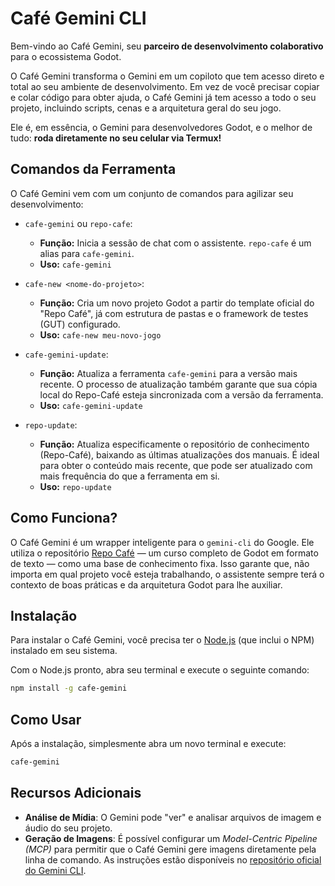 # Café Gemini CLI

Bem-vindo ao Café Gemini, seu **parceiro de desenvolvimento colaborativo** para o ecossistema Godot.

O Café Gemini transforma o Gemini em um copiloto que tem acesso direto e total ao seu ambiente de desenvolvimento. Em vez de você precisar copiar e colar código para obter ajuda, o Café Gemini já tem acesso a todo o seu projeto, incluindo scripts, cenas e a arquitetura geral do seu jogo.

Ele é, em essência, o Gemini para desenvolvedores Godot, e o melhor de tudo: **roda diretamente no seu celular via Termux!**

## Comandos da Ferramenta

O Café Gemini vem com um conjunto de comandos para agilizar seu desenvolvimento:

-   `cafe-gemini` ou `repo-cafe`:
    -   **Função:** Inicia a sessão de chat com o assistente. `repo-cafe` é um alias para `cafe-gemini`.
    -   **Uso:** `cafe-gemini`

-   `cafe-new <nome-do-projeto>`:
    -   **Função:** Cria um novo projeto Godot a partir do template oficial do "Repo Café", já com estrutura de pastas e o framework de testes (GUT) configurado.
    -   **Uso:** `cafe-new meu-novo-jogo`

-   `cafe-gemini-update`:
    -   **Função:** Atualiza a ferramenta `cafe-gemini` para a versão mais recente. O processo de atualização também garante que sua cópia local do Repo-Café esteja sincronizada com a versão da ferramenta.
    -   **Uso:** `cafe-gemini-update`

-   `repo-update`:
    -   **Função:** Atualiza especificamente o repositório de conhecimento (Repo-Café), baixando as últimas atualizações dos manuais. É ideal para obter o conteúdo mais recente, que pode ser atualizado com mais frequência do que a ferramenta em si.
    -   **Uso:** `repo-update`

## Como Funciona?

O Café Gemini é um wrapper inteligente para o `gemini-cli` do Google. Ele utiliza o repositório [Repo Café](https://github.com/Cafe-GameDev/Repo-Cafe) — um curso completo de Godot em formato de texto — como uma base de conhecimento fixa. Isso garante que, não importa em qual projeto você esteja trabalhando, o assistente sempre terá o contexto de boas práticas e da arquitetura Godot para lhe auxiliar.

## Instalação

Para instalar o Café Gemini, você precisa ter o [Node.js](https://nodejs.org/) (que inclui o NPM) instalado em seu sistema.

Com o Node.js pronto, abra seu terminal e execute o seguinte comando:

```bash
npm install -g cafe-gemini
```

## Como Usar

Após a instalação, simplesmente abra um novo terminal e execute:

```bash
cafe-gemini
```

## Recursos Adicionais

-   **Análise de Mídia**: O Gemini pode "ver" e analisar arquivos de imagem e áudio do seu projeto.
-   **Geração de Imagens**: É possível configurar um _Model-Centric Pipeline (MCP)_ para permitir que o Café Gemini gere imagens diretamente pela linha de comando. As instruções estão disponíveis no [repositório oficial do Gemini CLI](https://github.com/google/gemini-cli).
